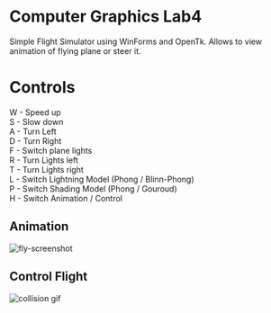 # Computer Graphics Lab4
Simple Flight Simulator using WinForms and OpenTk.
Allows to view animation of flying plane or steer it.

# Controls
W - Speed up  
S - Slow down  
A - Turn Left  
D - Turn Right  
F - Switch plane lights  
R - Turn Lights left  
T - Turn Lights right  
L - Switch Lightning Model (Phong / Blinn-Phong)  
P - Switch Shading Model (Phong / Gouroud)  
H - Switch Animation / Control

## Animation
![fly-screenshot](FlightAnimation.gif)

## Control Flight
![collision gif](FlightControl.gif)